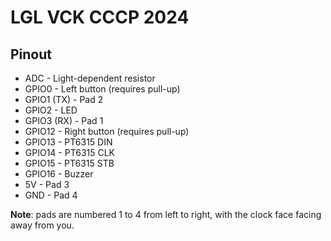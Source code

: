 # LGL VCK CCCP 2024

## Pinout
* ADC - Light-dependent resistor
* GPIO0 - Left button (requires pull-up)
* GPIO1 (TX) - Pad 2
* GPIO2 - LED
* GPIO3 (RX) - Pad 1
* GPIO12 - Right button (requires pull-up)
* GPIO13 - PT6315 DIN
* GPIO14 - PT6315 CLK
* GPIO15 - PT6315 STB
* GPIO16 - Buzzer
* 5V - Pad 3
* GND - Pad 4

**Note**: pads are numbered 1 to 4 from left to right, with the clock face facing away from you.
